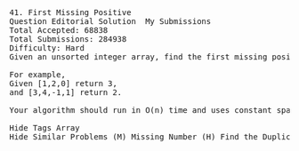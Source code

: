 <pre>
41. First Missing Positive  
Question Editorial Solution  My Submissions
Total Accepted: 68838
Total Submissions: 284938
Difficulty: Hard
Given an unsorted integer array, find the first missing positive integer.

For example,
Given [1,2,0] return 3,
and [3,4,-1,1] return 2.

Your algorithm should run in O(n) time and uses constant space.

Hide Tags Array
Hide Similar Problems (M) Missing Number (H) Find the Duplicate Number

</pre>
